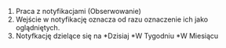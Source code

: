 1. Praca z notyfikacjami (Obserwowanie)
2. Wejście w notyfikację oznacza od razu oznaczenie ich jako oglądniętych.
3. Notyfkację dzielące się na
   *Dzisiaj
   *W Tygodniu
   \*W Miesiącu
